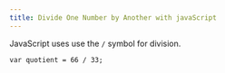 ```yaml
---
title: Divide One Number by Another with javaScript
---
```

JavaScript uses use the `/` symbol for division.

    var quotient = 66 / 33;